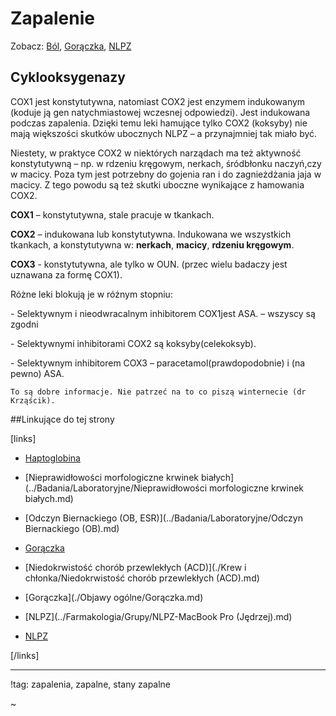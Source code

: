 # Zapalenie

Zobacz: [Ból](./Ból.md), [Gorączka](./Gorączka.md), [NLPZ](../Farmakologia/Grupy/NLPZ.md)



## Cyklooksygenazy

COX1 jest konstytutywna, natomiast COX2 jest enzymem indukowanym (koduje ją gen natychmiastowej wczesnej odpowiedzi). Jest indukowana podczas zapalenia. Dzięki temu leki hamujące tylko COX2 (koksyby) nie mają większości skutków ubocznych NLPZ – a przynajmniej tak miało być.

Niestety, w praktyce COX2 w niektórych narządach ma też aktywność konstytutywną – np. w rdzeniu kręgowym, nerkach, śródbłonku naczyń,czy w macicy. Poza tym jest potrzebny do gojenia ran i do zagnieżdżania jaja w macicy. Z tego powodu są też skutki uboczne wynikające z hamowania COX2.



**COX1** – konstytutywna, stale pracuje w tkankach.

**COX2** – indukowana lub konstytutywna. Indukowana we wszystkich tkankach, a konstytutywna w: **nerkach**, **macicy**, **rdzeniu kręgowym**.

**COX3** - konstytutywna, ale tylko w OUN. (przec wielu badaczy jest uznawana za formę COX1).



Różne leki blokują je w różnym stopniu:

- Selektywnym i nieodwracalnym inhibitorem COX1jest ASA. – wszyscy są zgodni

- Selektywnymi inhibitorami COX2 są koksyby(celekoksyb).

- Selektywnym inhibitorem COX3 – paracetamol(prawdopodobnie) i (na pewno) ASA.

`To są dobre informacje. Nie patrzeć na to co piszą winternecie (dr Krząścik).`





##Linkujące do tej strony

[links]

- [Haptoglobina](../Badania/Laboratoryjne/Haptoglobina.md)

- [Nieprawidłowości morfologiczne krwinek białych](../Badania/Laboratoryjne/Nieprawidłowości morfologiczne krwinek białych.md)

- [Odczyn Biernackiego (OB, ESR)](../Badania/Laboratoryjne/Odczyn Biernackiego (OB).md)

- [Gorączka](./Gorączka.md)

- [Niedokrwistość chorób przewlekłych (ACD)](./Krew i chłonka/Niedokrwistość chorób przewlekłych (ACD).md)

- [Gorączka](./Objawy ogólne/Gorączka.md)

- [NLPZ](../Farmakologia/Grupy/NLPZ-MacBook Pro (Jędrzej).md)

- [NLPZ](../Farmakologia/Grupy/NLPZ.md)


[/links]



***

!tag: zapalenia, zapalne, stany zapalne

~











